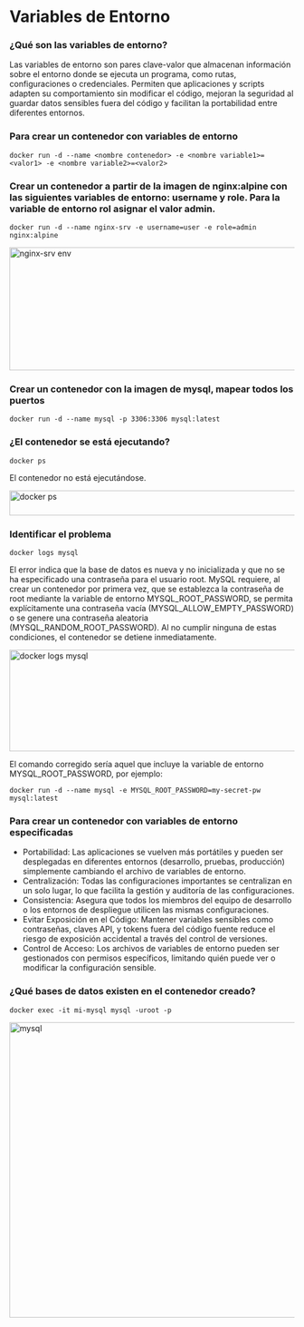 # Variables de Entorno
### ¿Qué son las variables de entorno?
Las variables de entorno son pares clave-valor que almacenan información sobre el entorno donde se ejecuta un programa, como rutas, configuraciones o credenciales. Permiten que aplicaciones y scripts adapten su comportamiento sin modificar el código, mejoran la seguridad al guardar datos sensibles fuera del código y facilitan la portabilidad entre diferentes entornos.

### Para crear un contenedor con variables de entorno

```
docker run -d --name <nombre contenedor> -e <nombre variable1>=<valor1> -e <nombre variable2>=<valor2>
```

### Crear un contenedor a partir de la imagen de nginx:alpine con las siguientes variables de entorno: username y role. Para la variable de entorno rol asignar el valor admin.

```
docker run -d --name nginx-srv -e username=user -e role=admin nginx:alpine
```
<img width="610" height="217" alt="nginx-srv env" src="https://github.com/user-attachments/assets/16b39cb6-f309-4e9c-b0a9-6009b06a799b" />

### Crear un contenedor con la imagen de mysql, mapear todos los puertos
```
docker run -d --name mysql -p 3306:3306 mysql:latest
```

### ¿El contenedor se está ejecutando?
```
docker ps
```
El contenedor no está ejecutándose.  

<img width="643" height="44" alt="docker ps" src="https://github.com/user-attachments/assets/17d68108-a68b-40d2-96de-e1c631d4a759" />


### Identificar el problema
```
docker logs mysql
```
El error indica que la base de datos es nueva y no inicializada y que no se ha especificado una contraseña para el usuario root. MySQL requiere, al crear un contenedor por primera vez, que se establezca la contraseña de root mediante la variable de entorno MYSQL_ROOT_PASSWORD, se permita explícitamente una contraseña vacía (MYSQL_ALLOW_EMPTY_PASSWORD) o se genere una contraseña aleatoria (MYSQL_RANDOM_ROOT_PASSWORD). Al no cumplir ninguna de estas condiciones, el contenedor se detiene inmediatamente.

<img width="1017" height="179" alt="docker logs mysql" src="https://github.com/user-attachments/assets/90469f45-443b-4639-8768-f1b7b97a0dbc" />

El comando corregido sería aquel que incluye la variable de entorno MYSQL_ROOT_PASSWORD, por ejemplo:
```
docker run -d --name mysql -e MYSQL_ROOT_PASSWORD=my-secret-pw mysql:latest
```


### Para crear un contenedor con variables de entorno especificadas
- Portabilidad: Las aplicaciones se vuelven más portátiles y pueden ser desplegadas en diferentes entornos (desarrollo, pruebas, producción) simplemente cambiando el archivo de variables de entorno.
- Centralización: Todas las configuraciones importantes se centralizan en un solo lugar, lo que facilita la gestión y auditoría de las configuraciones.
- Consistencia: Asegura que todos los miembros del equipo de desarrollo o los entornos de despliegue utilicen las mismas configuraciones.
- Evitar Exposición en el Código: Mantener variables sensibles como contraseñas, claves API, y tokens fuera del código fuente reduce el riesgo de exposición accidental a través del control de versiones.
- Control de Acceso: Los archivos de variables de entorno pueden ser gestionados con permisos específicos, limitando quién puede ver o modificar la configuración sensible.

### ¿Qué bases de datos existen en el contenedor creado?
```
docker exec -it mi-mysql mysql -uroot -p
```
<img width="748" height="521" alt="mysql" src="https://github.com/user-attachments/assets/0feba320-ca11-4e97-b368-2b702357aa6d" />

